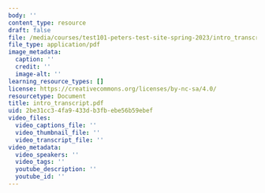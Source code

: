 ```yaml
---
body: ''
content_type: resource
draft: false
file: /media/courses/test101-peters-test-site-spring-2023/intro_transcript.pdf
file_type: application/pdf
image_metadata:
  caption: ''
  credit: ''
  image-alt: ''
learning_resource_types: []
license: https://creativecommons.org/licenses/by-nc-sa/4.0/
resourcetype: Document
title: intro_transcript.pdf
uid: 2be31cc3-4fa9-433d-b3fb-ebe56b59ebef
video_files:
  video_captions_file: ''
  video_thumbnail_file: ''
  video_transcript_file: ''
video_metadata:
  video_speakers: ''
  video_tags: ''
  youtube_description: ''
  youtube_id: ''
---
```


